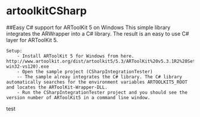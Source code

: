 # artoolkitCSharp

##Easy C# support for ARToolKit 5 on Windows
This simple library integrates the ARWrapper into a C# library. The result is an easy to use C# layer for ARToolKit 5.

	Setup:
		- Install ARToolKit 5 for Windows from here. http://www.artoolkit.org/dist/artoolkit5/5.3/ARToolKit%20v5.3.1R2%20Setup%20(bin-win32-vs120).exe
		- Open the sample project (CSharpIntegrationTester)
		-- The sample alreay integrates the C# library. The C# library automatically searches for the environment variables ARTOOLKIT5_ROOT and locates the ARToolKit-Wrapper-DLL.
		- Run the CSharpIntegrationTester project and you should see the version number of ARToolKit5 in a command line window.


test
